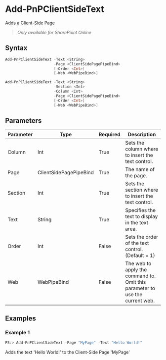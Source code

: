 # Add-PnPClientSideText
Adds a Client-Side Page
>*Only available for SharePoint Online*
## Syntax
```powershell
Add-PnPClientSideText -Text <String>
                      -Page <ClientSidePagePipeBind>
                      [-Order <Int>]
                      [-Web <WebPipeBind>]
```


```powershell
Add-PnPClientSideText -Text <String>
                      -Section <Int>
                      -Column <Int>
                      -Page <ClientSidePagePipeBind>
                      [-Order <Int>]
                      [-Web <WebPipeBind>]
```


## Parameters
Parameter|Type|Required|Description
---------|----|--------|-----------
|Column|Int|True|Sets the column where to insert the text control.|
|Page|ClientSidePagePipeBind|True|The name of the page.|
|Section|Int|True|Sets the section where to insert the text control.|
|Text|String|True|Specifies the text to display in the text area.|
|Order|Int|False|Sets the order of the text control. (Default = 1)|
|Web|WebPipeBind|False|The web to apply the command to. Omit this parameter to use the current web.|
## Examples

### Example 1
```powershell
PS:> Add-PnPClientSideText -Page "MyPage" -Text "Hello World!"
```
Adds the text 'Hello World!' to the Client-Side Page 'MyPage'
